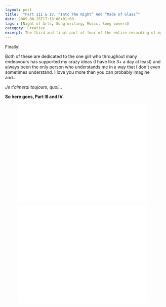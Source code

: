 ```yaml
---
layout: post
title:  "Part III & IV, “Into The Night” And “Made of Glass”"
date: 2009-08-26T17:18:00+01:00
tags : [Night of Arts, Song writing, Music, Song covers]
category: Creative
excerpt: The third and final part of four of the entire recording of my performance at Night of Arts.
---
```

Finally!

Both of these are dedicated to the one girl who throughout many endeavours has supported my crazy ideas (I have like 3+ a day at least) and always been the only person who understands me in a way that I don't even sometimes understand. I love you more than you can probably imagine and...

*Je t'aimerai toujours, quoi...*

**So here goes, Part III and IV.**

<div>
<figure class="media-video">
	<iframe width="420" height="315" src="//www.youtube.com/embed/T01UJg9pJX0?rel=0" frameborder="0" allowfullscreen> </iframe>
</figure>
</div>

<div>
<figure class="media-video">
	<iframe width="420" height="315" src="//www.youtube.com/embed/MPNKH5Yffa8?rel=0" frameborder="0" allowfullscreen></iframe>
</figure>
</div>


